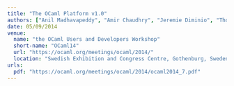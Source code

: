 ```yaml
---
title: "The OCaml Platform v1.0"
authors: ["Anil Madhavapeddy", "Amir Chaudhry", "Jeremie Diminio", "Thomas Gazagnaire", "Louis Gesbert", "Thomas Leonard", "David Sheets", "Mark Shinwell", "Leo White", "Jeremy Yallop"]
date: 05/09/2014
venue:
  name: "the OCaml Users and Developers Workshop"
  short-name: "OCaml14"
  url: "https://ocaml.org/meetings/ocaml/2014/"
  location: "Swedish Exhibition and Congress Centre, Gothenburg, Sweden"
urls:
  pdf: "https://ocaml.org/meetings/ocaml/2014/ocaml2014_7.pdf"
---
```

